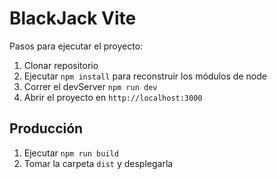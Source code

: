 # BlackJack Vite

Pasos para ejecutar el proyecto:

1. Clonar repositorio
2. Ejecutar ```npm install``` para reconstruir los módulos de node
3. Correr el devServer ```npm run dev```
4. Abrir el proyecto en ```http://localhost:3000```
## Producción

1. Ejecutar ```npm run build```
2. Tomar la carpeta ```dist``` y desplegarla